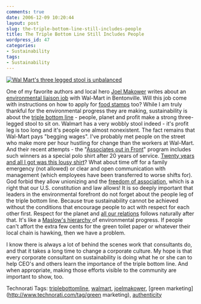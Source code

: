 ```yaml
---
comments: true
date: 2006-12-09 10:20:44
layout: post
slug: the-triple-bottom-line-still-includes-people
title: The Triple Bottom Line Still Includes People
wordpress_id: 47
categories:
- Sustainability
tags:
- Sustainability
---
```


[![Wal Mart's three legged stool is unbalanced](http://www.ivanenviroman.com/wp-content/uploads/2006/12/WalMartWhoops-tm.jpg)](http://www.ivanenviroman.com/wp-content/uploads/2006/12/WalMartWhoops.jpg)

One of my favorite authors and local hero [Joel Makower](http://www.makower.com/) writes about an [environmental liaison job](http://makower.typepad.com/joel_makower/2006/12/job_opportunity.html) with Wal-Mart in Bentonville. Will this job come with instructions on how to apply for [food stamps](http://www.democraticwings.com/democraticwings/archives/womens_rights/001318.php) too? While I am truly thankful for the environmental progress they are making, sustainability is about the [triple bottom line](http://en.wikipedia.org/wiki/Triple_bottom_line) - people, planet and profit make a strong three-legged stool to sit on. Walmart has a very wobbly stool indeed - it's profit leg is too long and it's people one almost nonexistent. The fact remains that Wal-Mart pays "begging wages". I've probably met people on the street who make more per hour hustling for change than the  workers at Wal-Mart.  And their recent attempts - the "[Associates out in Front](http://www.nytimes.com/2006/12/04/business/04walmart.htm)" program includes such winners as a special polo shirt after 20 years of service. [Twenty years and all I got was this lousy shirt](http://www.chaosscenario.com/main/2006/12/walmart_blows_i.html)? What about time off for a family emergency (not allowed) or clear and open communication with management (which employees have been transferred to worse shifts for). God forbid they allow unionizing and the [freedom of association](http://en.wikipedia.org/wiki/Freedom_of_association), which is a right that our U.S. constitution and law allows!
It is so deeply important that leaders in the environmental forefront do not forget about the people leg of the triple bottom line. Because true sustainability cannot be achieved without the conditions that encourage people to act with respect for each other first. Respect for the planet and [all our relations](http://faculty.smu.edu/twalker/purpose.htm) follows naturally after that. It's like a [Maslow's hierarchy ](http://en.wikipedia.org/wiki/Maslow's_hierarchy_of_needs)of environmental progress. If people can't affort the extra few cents for the green toilet paper or whatever their local chain is hawking, then we have a problem.

I know there is always a lot of behind the scenes work that consultants do, and that it takes a long time to change a corporate culture. My hope is that every corporate consultant on sustainability is doing what he or she can to help CEO's and others learn the importance of the triple bottom line. And when appropriate, making those efforts visible to the community are important to show, too.



Technorati Tags: [triplebottomline](http://www.technorati.com/tag/triplebottomline), [walmart](http://www.technorati.com/tag/walmart), [joelmakower](http://www.technorati.com/tag/joelmakower), [green marketing](http://www.technorati.com/tag/green marketing), [authenticity](http://www.technorati.com/tag/authenticity)
